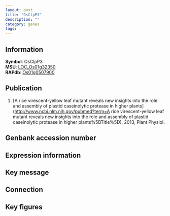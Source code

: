```yaml
---
layout: post
title: "OsClpP3"
description: ""
category: genes
tags: 
---
```


## Information
__Symbol__: OsClpP3  
__MSU__: [LOC_Os01g32350](http://rice.plantbiology.msu.edu/cgi-bin/ORF_infopage.cgi?orf=LOC_Os01g32350)  
__RAPdb__: [Os01g0507900](http://rapdb.dna.affrc.go.jp/viewer/gbrowse_details/irgsp1?name=Os01g0507900)  

## Publication
1. [A rice virescent-yellow leaf mutant reveals new insights into the role and assembly of plastid caseinolytic protease in higher plants](http://www.ncbi.nlm.nih.gov/pubmed?term=A rice virescent-yellow leaf mutant reveals new insights into the role and assembly of plastid caseinolytic protease in higher plants%5BTitle%5D), 2013, Plant Physiol.

## Genbank accession number

## Expression information

## Key message

## Connection

## Key figures


